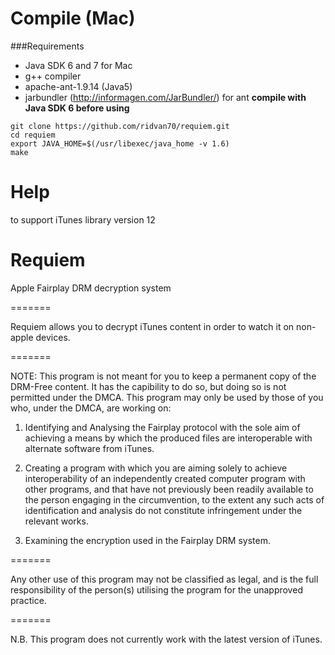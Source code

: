 Compile (Mac)
=============

###Requirements

- Java SDK 6 and 7 for Mac
- g++ compiler
- apache-ant-1.9.14 (Java5)
- jarbundler (http://informagen.com/JarBundler/) for ant **compile with Java SDK 6 before using**


```
git clone https://github.com/ridvan70/requiem.git
cd requiem
export JAVA_HOME=$(/usr/libexec/java_home -v 1.6)
make
```

Help
====

to support iTunes library version 12

Requiem
=======

Apple Fairplay DRM decryption system

=======

Requiem allows you to decrypt iTunes content in order to watch it on non-apple devices.

=======

NOTE: This program is not meant for you to keep a permanent copy of the DRM-Free content. It has the capibility to do so, but doing so is not permitted under the DMCA. This program may only be used by those of you who, under the DMCA, are working on:

1. Identifying and Analysing the Fairplay protocol with the sole aim of achieving a means by which the produced files are interoperable with alternate software from iTunes.

2. Creating a program with which you are aiming solely to achieve interoperability of an independently created computer program with other programs, and that have not previously been readily available to the person engaging in the circumvention, to the extent any such acts of identification and analysis do not constitute infringement under the relevant works.

3. Examining the encryption used in the Fairplay DRM system.

=======

Any other use of this program may not be classified as legal, and is the full responsibility of the person(s) utilising the program for the unapproved practice.

=======

N.B. This program does not currently work with the latest version of iTunes.

